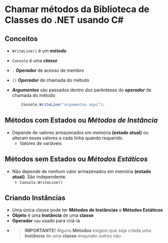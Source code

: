 # Chamar métodos da Biblioteca de Classes do .NET usando C#

## Conceitos 

- `WriteLine()` é um ***método*** 
- `Console` é uma ***classe***
- `.` ***Operador*** de acesso de membro
- `()` ***Operador*** de chamada do método
- ***Argumentos*** são passados dentro dos parênteses do ***operador*** de chamada do método

    ```cs
        Console.WriteLine("argumentos aqui");
    ```

## Métodos com Estados ou *Métodos de Instância*

- Depende de valores armazenados em memória **(estado atual)** ou alteram esses valores a cada linha quando requerido.
    - Valores de variáveis

## Métodos sem Estados ou *Métodos Estáticos*

- Não depende de nenhum valor armazenados em memória **(estado atual)**. São independente.
    - `Console.WriteLine()`

## Criando Instâncias
- Uma única classe pode ter **Métodos de Instâncias** e **Métodos Estáticos**
- **Objeto** é uma **Instância** de uma **classe**
- **Operador** `new` usado para criá-la
- > **IMPORTANTE!** Alguns **Métodos** exigem que seja criada uma **Instância** de uma **classe** enqunato outros não

